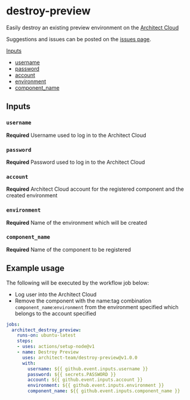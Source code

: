 # destroy-preview

Easily destroy an existing preview environment on the [Architect Cloud](https://www.architect.io/)

Suggestions and issues can be posted on the [issues page](https://github.com/architect-team/destroy-preview/issues).

[Inputs](#Inputs)
* [username](#username)
* [password](#password)
* [account](#account)
* [environment](#environment)
* [component_name](#component_name)

## Inputs

### `username`

**Required** Username used to log in to the Architect Cloud

### `password`

**Required** Password used to log in to the Architect Cloud

### `account`

**Required** Architect Cloud account for the registered component and the created environment

### `environment`

**Required** Name of the environment which will be created

### `component_name`

**Required** Name of the component to be registered

## Example usage

The following will be executed by the workflow job below:
* Log user into the Architect Cloud
* Remove the component with the name:tag combination `component_name`:`environment` from the environment specified which belongs to the account specified

```yaml
jobs:
  architect_destroy_preview:
    runs-on: ubuntu-latest
    steps:
    - uses: actions/setup-node@v1
    - name: Destroy Preview
      uses: architect-team/destroy-preview@v1.0.0
      with:
        username: ${{ github.event.inputs.username }}
        password: ${{ secrets.PASSWORD }}
        account: ${{ github.event.inputs.account }}
        environment: ${{ github.event.inputs.environment }}
        component_name: ${{ github.event.inputs.component_name }}
```
